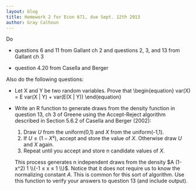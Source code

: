 ```yaml
---
layout: blog
title: Homework 2 for Econ 671, due Sept. 12th 2013
author: Gray Calhoun
---
```


Do

* questions 6 and 11 from Gallant ch 2 and questions 2, 3, and 13 from
  Gallant ch 3

* question 4.20 from Casella and Berger

Also do the following questions:

* Let X and Y be two random variables. Prove that
  \begin{equation}
    var(X) = E var(X | Y) + var(E(X | Y))
  \end{equation}

* Write an R function to generate draws from the density function in
  question 13, ch 3 of Greene using the Accept-Reject algorithm
  described in Section 5.6.2 of Casella and Berger (2002):

  1. Draw $U$ from the uniform(0,1) and $X$ from the uniform(-1,1).
  2. If $U ≤ (1-X²)$, accept and store the value of $X$. Otherwise
     draw $U$ and $X$ again.
  3. Repeat until you accept and store n candidate values of $X$.

  This process generates n independent draws from the density $A
  (1-x^2) 1 \\{-1 ≤ x ≤ 1 \\}$.  Notice that it does not require us to
  know the normalizing constant $A$.  This is common for this sort of
  algorithm.  Use this function to verify your answers to question 13
  (and include output).
